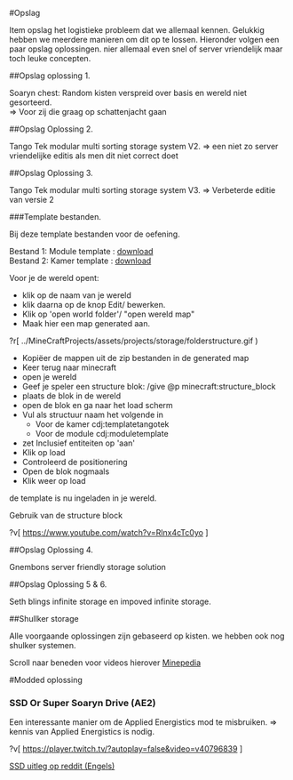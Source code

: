 #Opslag

Item opslag het logistieke probleem dat we allemaal kennen. Gelukkig hebben we meerdere manieren om dit op te lossen.
Hieronder volgen een paar opslag oplossingen. nier allemaal even snel of server vriendelijk maar toch leuke concepten.

##Opslag oplossing 1.

Soaryn chest: Random kisten verspreid over basis en wereld niet gesorteerd.   
  => Voor zij die graag op schattenjacht gaan
  
##Opslag Oplossing 2.  
 
Tango Tek modular multi sorting storage system V2.
  => een niet zo server vriendelijke editis als men dit niet correct doet
 
##Opslag Oplossing 3.

Tango Tek modular multi sorting storage system V3.
 => Verbeterde editie van versie 2


###Template bestanden.

Bij deze template bestanden voor de oefening.

Bestand 1: Module template : [download](../MineCraftProjects/assets/projects/storage/cdjmodule.zip)  
Bestand 2: Kamer template : [download](../MineCraftProjects/assets/projects/storage/cdjroom.zip)

Voor je de wereld opent:
* klik op de naam van je wereld
* klik daarna op de knop Edit/ bewerken.
* Klik op 'open world folder'/ "open wereld map"
* Maak hier een map generated aan.  
 
?r[
  ../MineCraftProjects/assets/projects/storage/folderstructure.gif 
  )

* Kopiëer de mappen uit de zip bestanden in de generated map
* Keer terug naar minecraft
* open je wereld
* Geef je speler een structure blok: /give @p minecraft:structure_block
* plaats de blok in de wereld
* open de blok  en ga naar het load scherm
* Vul als structuur naam het volgende in
  * Voor de kamer cdj:templatetangotek
  * Voor de module cdj:moduletemplate
 * zet Inclusief entiteiten op 'aan'
 * Klik op load
 * Controleerd de positionering
 * Open de blok nogmaals
 * Klik weer op load
 
 de template is nu ingeladen in je wereld.
  


Gebruik van de structure block

?v[
  https://www.youtube.com/watch?v=Rlnx4cTc0yo
]

 
##Opslag Oplossing 4.

Gnembons server friendly storage solution

##Opslag Oplossing 5 & 6.

Seth blings infinite storage  en impoved infinite storage.


##Shullker storage 

Alle voorgaande oplossingen zijn gebaseerd op kisten. we hebben ook nog shulker systemen.

Scroll naar beneden voor videos hierover
[Minepedia](https://minecraft.gamepedia.com/Tutorials/Shulker_box_storage)


#Modded oplossing

### SSD Or Super Soaryn Drive (AE2)

Een interessante manier om de Applied Energistics mod te misbruiken.
  => kennis van Applied Energistics is nodig.

?v[
  https://player.twitch.tv/?autoplay=false&video=v40796839
]

[SSD uitleg op reddit (Engels)](https://www.reddit.com/r/feedthebeast/comments/309bex/super_soaryn_drive_a_simplified_explanation/)

